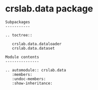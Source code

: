 crslab.data package
===================

```eval_rst
Subpackages
-----------

.. toctree::

   crslab.data.dataloader
   crslab.data.dataset

Module contents
---------------

.. automodule:: crslab.data
   :members:
   :undoc-members:
   :show-inheritance:
```
